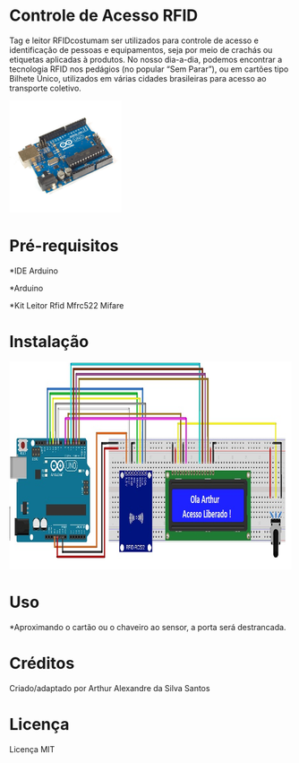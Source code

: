# Controle de Acesso RFID
Tag e leitor RFIDcostumam ser utilizados para controle de acesso e identificação de pessoas e equipamentos, seja por meio de crachás ou etiquetas aplicadas à produtos. No nosso dia-a-dia, podemos encontrar a tecnologia RFID nos pedágios (no popular “Sem Parar”), ou em cartões tipo Bilhete Único, utilizados em várias cidades brasileiras para acesso ao transporte coletivo.

<img src="https://github.com/Arthur-Alexandre/Arduino-Uno/blob/master/images/Arduino_Uno.jpg" height="200" width="200">

# Pré-requisitos
*IDE Arduino

*Arduino

*Kit Leitor Rfid Mfrc522 Mifare

# Instalação
<img src="https://github.com/Arthur-Alexandre/Arduino-Uno/blob/master/images/Modulo%20RFID%20Display%2016x21.jpg" height="370" width="880">

# Uso
*Aproximando o cartão ou o chaveiro ao sensor, a porta será destrancada.

# Créditos
Criado/adaptado por Arthur Alexandre da Silva Santos 

# Licença 
Licença MIT
